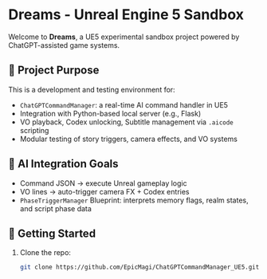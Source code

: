 # Dreams - Unreal Engine 5 Sandbox

Welcome to **Dreams**, a UE5 experimental sandbox project powered by ChatGPT-assisted game systems.

## 🔧 Project Purpose

This is a development and testing environment for:
- `ChatGPTCommandManager`: a real-time AI command handler in UE5
- Integration with Python-based local server (e.g., Flask)
- VO playback, Codex unlocking, Subtitle management via `.aicode` scripting
- Modular testing of story triggers, camera effects, and VO systems

## 🧠 AI Integration Goals

- Command JSON → execute Unreal gameplay logic
- VO lines → auto-trigger camera FX + Codex entries
- `PhaseTriggerManager` Blueprint: interprets memory flags, realm states, and script phase data

## 🚀 Getting Started

1. Clone the repo:
   ```bash
   git clone https://github.com/EpicMagi/ChatGPTCommandManager_UE5.git
